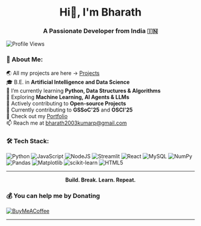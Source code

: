 <h1 align="center">Hi👋, I'm Bharath</h1>
<h3 align="center">A Passionate Developer from India 🇮🇳</h3>

![Profile Views](https://visitor-badge.laobi.icu/badge?page_id=imBharathkumarp.imBharathkumarp)


 ### 💫 About Me:
🌏 All my projects are here → [Projects](https://github.com/imBharathkumarp?tab=repositories)<br>🎓 B.E. in **Artificial Intelligence and Data Science**<br>🧠 I’m currently learning **Python, Data Structures & Algorithms**<br>🤖 Exploring **Machine Learning, AI Agents & LLMs**<br>🌱 Actively contributing to **Open-source Projects** <br>🚀 Currently contributing to **GSSoC'25** and **OSCI'25**<br>📌 Check out my [Portfolio](https://myportfoli0o.netlify.app/) <br>📫 Reach me at bharath2003kumarp@gmail.com

### 🛠 Tech Stack:
![Python](https://img.shields.io/badge/python-3670A0?style=plastic&logo=python&logoColor=ffdd54) ![JavaScript](https://img.shields.io/badge/javascript-%23323330.svg?style=plastic&logo=javascript&logoColor=%23F7DF1E) ![NodeJS](https://img.shields.io/badge/node.js-6DA55F?style=plastic&logo=node.js&logoColor=white) ![Streamlit](https://img.shields.io/badge/Streamlit-%23FE4B4B.svg?style=plastic&logo=streamlit&logoColor=white) ![React](https://img.shields.io/badge/react-%2320232a.svg?style=plastic&logo=react&logoColor=%2361DAFB) ![MySQL](https://img.shields.io/badge/mysql-4479A1.svg?style=plastic&logo=mysql&logoColor=white) ![NumPy](https://img.shields.io/badge/numpy-%23013243.svg?style=plastic&logo=numpy&logoColor=white) ![Pandas](https://img.shields.io/badge/pandas-%23150458.svg?style=plastic&logo=pandas&logoColor=white) ![Matplotlib](https://img.shields.io/badge/Matplotlib-%23ffffff.svg?style=plastic&logo=Matplotlib&logoColor=black) ![scikit-learn](https://img.shields.io/badge/scikit--learn-%23F7931E.svg?style=plastic&logo=scikit-learn&logoColor=white) ![HTML5](https://img.shields.io/badge/html5-%23E34F26.svg?style=plastic&logo=html5&logoColor=white)

---

<p align="center"><strong>
 Build. Break. Learn. Repeat.
 </strong> </p>

### 💰 You can help me by Donating
  [![BuyMeACoffee](https://img.shields.io/badge/Buy%20Me%20a%20Coffee-ffdd00?style=for-the-badge&logo=buy-me-a-coffee&logoColor=black)](https://buymeacoffee.com/bharathkumarp                ) 

---

